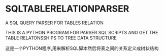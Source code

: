 # SQLTABLERELATIONPARSER
A SQL QUERY PARSER FOR TABLES RELATION 

THIS IS  A PYTHON PROGRAM FOR PARSER SQL SCRIPTS AND GET THE TABLE RELATONSSHIPS TO TREE DATA STRUCTURE

这是一个PYTHON程序,用来解析SQL脚本然后将表之间的关系定义成树状结构
